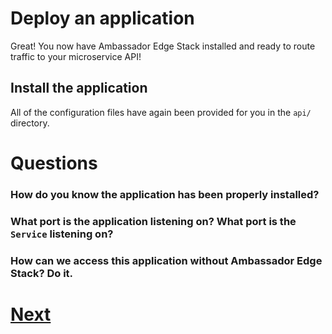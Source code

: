 # Deploy an application

Great! You now have Ambassador Edge Stack installed and ready to route traffic to your microservice API!

##  Install the application

All of the configuration files have again been provided for you in the `api/` directory. 

# Questions

### How do you know the application has been properly installed?

### What port is the application listening on? What port is the `Service` listening on?

### How can we access this application without Ambassador Edge Stack? Do it.

# [Next](expose.md)